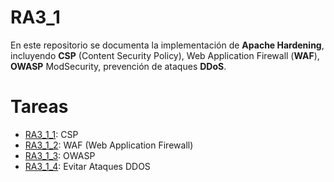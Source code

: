 # RA3_1

En este repositorio se documenta la implementación de **Apache Hardening**, incluyendo **CSP** (Content Security Policy), Web Application Firewall (**WAF**), **OWASP** ModSecurity, prevención de ataques **DDoS**.

# Tareas

* [RA3_1_1](RA3/RA3_1/RA3_1_1): CSP
* [RA3_1_2](RA3/RA3_1/RA3_1_2): WAF (Web Application Firewall)
* [RA3_1_3](RA3/RA3_1/RA3_1_3): OWASP
* [RA3_1_4](RA3/RA3_1/RA3_1_4): Evitar Ataques DDOS
